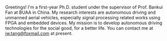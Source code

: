 Greetings! I'm a first-year Ph.D. student under the supervisor of Prof. Bankui Fan at BUAA in China.
My research interests are autonomous driving and unmanned aerial vehicles, especially signal processing related works using FPGA and embedded devices.
My mission is to develop autonomous driving technologies for the social good, for a better life.
You can contact me at jw.tang@foxmail.com at present.
